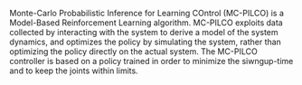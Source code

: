 Monte-Carlo Probabilistic Inference for Learning COntrol (MC-PILCO) is a Model-Based Reinforcement Learning algorithm.
MC-PILCO exploits data collected by interacting with the system to derive a model of the system dynamics, and optimizes the policy by simulating the system, rather than optimizing the policy directly on the actual system.
The MC-PILCO controller is based on a policy trained in order to minimize the siwngup-time and to keep the joints within limits.